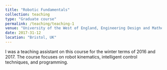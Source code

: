 ```yaml
---
title: "Robotic Fundamentals"
collection: teaching
type: "Graduate course"
permalink: /teaching/teaching-1
venue: "University of the West of England, Engineering Design and Mathematics"
date: 2017-31-12
location: "Bristol, UK"
---
```


I was a teaching assistant on this course for the winter terms of 2016 and 2017. The course focuses on robot kinematics, intelligent control techniques, and programming.
